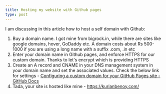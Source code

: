 ```yaml
---
title: Hosting my website with Github pages
type: post
---
```



I am discussing in this article how to host a self domain with Github:



1. Buy a domain name. I got mine from bigrock.in, while there are sites like google domains, hover, GoDaddy etc. A domain costs about Rs 500-1000 if you are using a long name with a suffix .com, .in etc
2. Enter your domain name in Github pages, and enforce HTTPS for our custom domain. Thanks to let's encrypt which is providing HTTPS
3. Create an A record and CNAME in your DNS management system in your domain name and set the associated values. Check the below link for settings - [Configuring a custom domain for your GitHub Pages site - GitHub Docs](https://docs.github.com/en/github/working-with-github-pages/managing-a-custom-domain-for-your-github-pages-site)
4. Tada, your site is hosted like mine - https://kurianbenoy.com/
